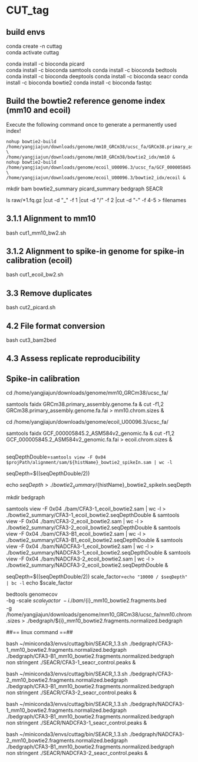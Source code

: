 # CUT_tag

## build envs  
  conda create -n cuttag  
  conda activate cuttag  

  conda install -c bioconda picard  
  conda install -c bioconda samtools
  conda install -c bioconda bedtools
  conda install -c bioconda deeptools
  conda install -c bioconda seacr
  conda install -c bioconda bowtie2
  conda install -c bioconda fastqc

## Build the bowtie2 reference genome index (mm10 and ecoil)  

Execute the following command once to generate a permanently used index!  

    nohup bowtie2-build /home/yangjiajun/downloads/genome/mm10_GRCm38/ucsc_fa/GRCm38.primary_assembly.genome.fa \
    /home/yangjiajun/downloads/genome/mm10_GRCm38/bowtie2_idx/mm10 &  
    nohup bowtie2-build /home/yangjiajun/downloads/genome/ecoil_U00096.3/ucsc_fa/GCF_000005845.2_ASM584v2_genomic.fa \
    /home/yangjiajun/downloads/genome/ecoil_U00096.3/bowtie2_idx/ecoil &

mkdir bam bowtie2_summary picard_summary bedgraph SEACR

ls raw/*1.fq.gz |cut -d "_" -f 1 |cut -d "/" -f 2 |cut -d "-" -f 4-5 > filenames

## 3.1.1 Alignment to mm10
bash cut1_mm10_bw2.sh

## 3.1.2 Alignment to spike-in genome for spike-in calibration (ecoil)
bash cut1_ecoil_bw2.sh

## 3.3 Remove duplicates
bash cut2_picard.sh

## 4.2 File format conversion
bash cut3_bam2bed

## 4.3 Assess replicate reproducibility

## Spike-in calibration  

cd /home/yangjiajun/downloads/genome/mm10_GRCm38/ucsc_fa/

samtools faidx GRCm38.primary_assembly.genome.fa &
cut -f1,2 GRCm38.primary_assembly.genome.fa.fai > mm10.chrom.sizes &

cd /home/yangjiajun/downloads/genome/ecoil_U00096.3/ucsc_fa/

samtools faidx GCF_000005845.2_ASM584v2_genomic.fa &
cut -f1,2 GCF_000005845.2_ASM584v2_genomic.fa.fai > ecoil.chrom.sizes &

##

seqDepthDouble=`samtools view -F 0x04 $projPath/alignment/sam/${histName}_bowtie2_spikeIn.sam | wc -l`

seqDepth=$((seqDepthDouble/2))

echo $seqDepth > ./bowtie2_summary/${histName}_bowtie2_spikeIn.seqDepth

mkdir bedgraph

samtools view -F 0x04 ./bam/CFA3-1_ecoil_bowtie2.sam | wc -l > ./bowtie2_summary/CFA3-1_ecoil_bowtie2.seqDepthDouble &
samtools view -F 0x04 ./bam/CFA3-2_ecoil_bowtie2.sam | wc -l > ./bowtie2_summary/CFA3-2_ecoil_bowtie2.seqDepthDouble &
samtools view -F 0x04 ./bam/CFA3-B1_ecoil_bowtie2.sam | wc -l > ./bowtie2_summary/CFA3-B1_ecoil_bowtie2.seqDepthDouble &
samtools view -F 0x04 ./bam/NADCFA3-1_ecoil_bowtie2.sam | wc -l > ./bowtie2_summary/NADCFA3-1_ecoil_bowtie2.seqDepthDouble &
samtools view -F 0x04 ./bam/NADCFA3-2_ecoil_bowtie2.sam | wc -l > ./bowtie2_summary/NADCFA3-2_ecoil_bowtie2.seqDepthDouble &

seqDepth=$((seqDepthDouble/2))
scale_factor=`echo "10000 / $seqDepth" | bc -l`
echo $scale_factor

bedtools genomecov \
    -bg -scale $scale_factor \
    -i ./bam/${i}_mm10_bowtie2.fragments.bed \
    -g /home/yangjiajun/downloads/genome/mm10_GRCm38/ucsc_fa/mm10.chrom.sizes > ./bedgraph/${i}_mm10_bowtie2.fragments.normalized.bedgraph


##== linux command ==##

bash ~/miniconda3/envs/cuttag/bin/SEACR_1.3.sh ./bedgraph/CFA3-1_mm10_bowtie2.fragments.normalized.bedgraph \
     ./bedgraph/CFA3-B1_mm10_bowtie2.fragments.normalized.bedgraph \
     non stringent ./SEACR/CFA3-1_seacr_control.peaks &

bash ~/miniconda3/envs/cuttag/bin/SEACR_1.3.sh ./bedgraph/CFA3-2_mm10_bowtie2.fragments.normalized.bedgraph \
     ./bedgraph/CFA3-B1_mm10_bowtie2.fragments.normalized.bedgraph \
     non stringent ./SEACR/CFA3-2_seacr_control.peaks &

bash ~/miniconda3/envs/cuttag/bin/SEACR_1.3.sh ./bedgraph/NADCFA3-1_mm10_bowtie2.fragments.normalized.bedgraph \
     ./bedgraph/CFA3-B1_mm10_bowtie2.fragments.normalized.bedgraph \
     non stringent ./SEACR/NADCFA3-1_seacr_control.peaks &

bash ~/miniconda3/envs/cuttag/bin/SEACR_1.3.sh ./bedgraph/NADCFA3-2_mm10_bowtie2.fragments.normalized.bedgraph \
     ./bedgraph/CFA3-B1_mm10_bowtie2.fragments.normalized.bedgraph \
     non stringent ./SEACR/NADCFA3-2_seacr_control.peaks &



